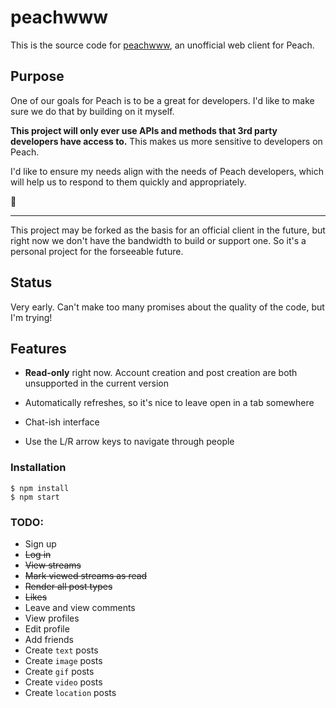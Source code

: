 # peachwww

This is the source code for [peachwww](http://peachwww.com), an unofficial web client for Peach.

## Purpose

One of our goals for Peach is to be a great for developers. I'd like to make sure we do that by building on it myself. 

**This project will only ever use APIs and methods that 3rd party developers have access to.** This makes us more sensitive to developers on Peach.

I'd like to ensure my needs align with the needs of Peach developers, which will help us to respond to them quickly and appropriately.

🍑

---

This project may be forked as the basis for an official client in the future, but right now we don't have the bandwidth to build or support one. So it's a personal project for the forseeable future.

## Status

Very early. Can't make too many promises about the quality of the code, but I'm trying!

## Features

- **Read-only** right now. Account creation and post creation are both unsupported in the current version

- Automatically refreshes, so it's nice to leave open in a tab somewhere

- Chat-ish interface

- Use the L/R arrow keys to navigate through people

### Installation

```
$ npm install
$ npm start
```

### TODO:

* Sign up
* ~~Log in~~
* ~~View streams~~
* ~~Mark viewed streams as read~~
* ~~Render all post types~~
* ~~Likes~~
* Leave and view comments
* View profiles
* Edit profile
* Add friends
* Create `text` posts
* Create `image` posts
* Create `gif` posts
* Create `video` posts
* Create `location` posts

